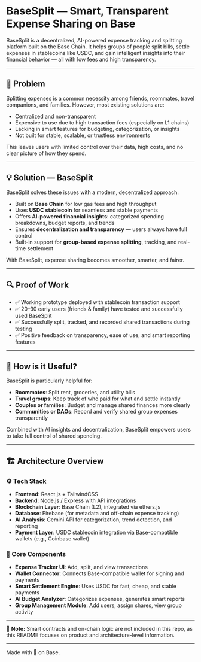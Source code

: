 # BaseSplit — Smart, Transparent Expense Sharing on Base

BaseSplit is a decentralized, AI-powered expense tracking and splitting platform built on the Base Chain. It helps groups of people split bills, settle expenses in stablecoins like USDC, and gain intelligent insights into their financial behavior — all with low fees and high transparency.

---

## 🧩 Problem

Splitting expenses is a common necessity among friends, roommates, travel companions, and families. However, most existing solutions are:

- Centralized and non-transparent  
- Expensive to use due to high transaction fees (especially on L1 chains)  
- Lacking in smart features for budgeting, categorization, or insights  
- Not built for stable, scalable, or trustless environments  

This leaves users with limited control over their data, high costs, and no clear picture of how they spend.

---

## 💡 Solution — BaseSplit

BaseSplit solves these issues with a modern, decentralized approach:

- Built on **Base Chain** for low gas fees and high throughput  
- Uses **USDC stablecoin** for seamless and stable payments  
- Offers **AI-powered financial insights**: categorized spending breakdowns, budget reports, and trends  
- Ensures **decentralization and transparency** — users always have full control  
- Built-in support for **group-based expense splitting**, tracking, and real-time settlement  

With BaseSplit, expense sharing becomes smoother, smarter, and fairer.

---

## 🔍 Proof of Work

- ✅ Working prototype deployed with stablecoin transaction support  
- ✅ 20–30 early users (friends & family) have tested and successfully used BaseSplit  
- ✅ Successfully split, tracked, and recorded shared transactions during testing  
- ✅ Positive feedback on transparency, ease of use, and smart reporting features  

---

## 🎯 How is it Useful?

BaseSplit is particularly helpful for:

- **Roommates**: Split rent, groceries, and utility bills  
- **Travel groups**: Keep track of who paid for what and settle instantly  
- **Couples or families**: Budget and manage shared finances more clearly  
- **Communities or DAOs**: Record and verify shared group expenses transparently  

Combined with AI insights and decentralization, BaseSplit empowers users to take full control of shared spending.

---

## 🏗️ Architecture Overview

### ⚙️ Tech Stack

- **Frontend**: React.js + TailwindCSS  
- **Backend**: Node.js / Express with API integrations  
- **Blockchain Layer**: Base Chain (L2), integrated via ethers.js  
- **Database**: Firebase  (for metadata and off-chain expense tracking)  
- **AI Analysis**: Gemini API for categorization, trend detection, and reporting  
- **Payment Layer**: USDC stablecoin integration via Base-compatible wallets (e.g., Coinbase wallet)

### 🧱 Core Components

- **Expense Tracker UI**: Add, split, and view transactions  
- **Wallet Connector**: Connects Base-compatible wallet for signing and payments  
- **Smart Settlement Engine**: Uses USDC for fast, cheap, and stable payments  
- **AI Budget Analyzer**: Categorizes expenses, generates smart reports  
- **Group Management Module**: Add users, assign shares, view group activity  

---

🔗 **Note:** Smart contracts and on-chain logic are not included in this repo, as this README focuses on product and architecture-level information.

---

Made with 💙 on Base.
